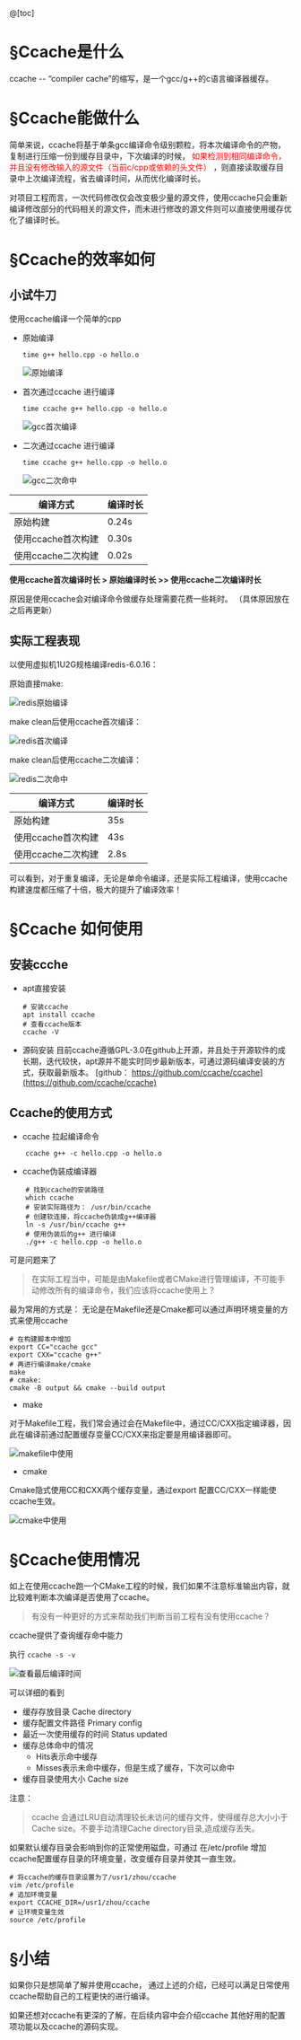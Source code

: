 
@[toc]

# §Ccache是什么
   ccache -- “compiler cache”的缩写，是一个gcc/g++的c语言编译器缓存。
# §Ccache能做什么
   简单来说，ccache将基于单条gcc编译命令级别颗粒，将本次编译命令的产物，复制进行压缩一份到缓存目录中，下次编译的时候， <font color='red'>如果检测到相同编译命令，并且没有修改输入的源文件（当前c/cpp或依赖的头文件） </font>，则直接读取缓存目录中上次编译流程，省去编译时间，从而优化编译时长。

 对项目工程而言，一次代码修改仅会改变极少量的源文件，使用ccache只会重新编译修改部分的代码相关的源文件，而未进行修改的源文件则可以直接使用缓存优化了编译时长。
# §Ccache的效率如何
## 小试牛刀
  
使用ccache编译一个简单的cpp

- 原始编译
    ```
    time g++ hello.cpp -o hello.o
    ```
    ![原始编译](./pic/1-%E5%85%A5%E9%97%A8%E4%BD%BF%E7%94%A8/%E5%8E%9F%E5%A7%8B%E7%BC%96%E8%AF%91gcc.jpg)
- 首次通过ccache 进行编译
  
    `time ccache g++ hello.cpp -o hello.o`

    ![gcc首次编译](./pic/1-%E5%85%A5%E9%97%A8%E4%BD%BF%E7%94%A8/gcc%E5%8A%A0ccacache%E9%A6%96%E6%AC%A1%E7%BC%96%E8%AF%91.jpg)


- 二次通过ccache 进行编译
  
    `time ccache g++ hello.cpp -o hello.o`

    ![gcc二次命中](./pic/1-%E5%85%A5%E9%97%A8%E4%BD%BF%E7%94%A8/gcc%E4%BA%8C%E6%AC%A1%E5%91%BD%E4%B8%AD.jpg)

|编译方式     | 编译时长|
|-------- | -----|
|原始构建  | 0.24s|
|使用ccache首次构建  | 0.30s|
|使用ccache二次构建  | 0.02s|


**使用ccache首次编译时长 > 原始编译时长 >> 使用ccache二次编译时长**

原因是使用ccache会对编译命令做缓存处理需要花费一些耗时。
（具体原因放在之后再更新）
## 实际工程表现
以使用虚拟机1U2G规格编译redis-6.0.16：

原始直接make: 

![redis原始编译](./pic/1-%E5%85%A5%E9%97%A8%E4%BD%BF%E7%94%A8/redis%E5%8E%9F%E5%A7%8B%E7%BC%96%E8%AF%91.jpg)

make clean后使用ccache首次编译：

![redis首次编译](./pic/1-%E5%85%A5%E9%97%A8%E4%BD%BF%E7%94%A8/redis%E9%A6%96%E6%AC%A1%E7%BC%96%E8%AF%91.jpg)

make clean后使用ccache二次编译：

![redis二次命中](./pic/1-%E5%85%A5%E9%97%A8%E4%BD%BF%E7%94%A8/redis%E4%BA%8C%E6%AC%A1%E5%91%BD%E4%B8%AD.jpg)

编译方式     | 编译时长
-------- | -----
原始构建  | 35s
使用ccache首次构建  | 43s
使用ccache二次构建  | 2.8s

可以看到，对于重复编译，无论是单命令编译，还是实际工程编译，使用ccache构建速度都压缩了十倍，极大的提升了编译效率！
# §Ccache 如何使用
  ## 安装ccche
  * apt直接安装
    ```shell
    # 安装ccache
    apt install ccache
    # 查看ccache版本
    ccache -V 
    ```

  * 源码安装
  目前ccache遵循GPL-3.0在github上开源，并且处于开源软件的成长期，迭代较快，apt源并不能实时同步最新版本，可通过源码编译安装的方式，获取最新版本。
  	[github： https://github.com/ccache/ccache](https://github.com/ccache/ccache)


## Ccache的使用方式
* ccache 拉起编译命令
```shell
    ccache g++ -c hello.cpp -o hello.o
```
* ccache伪装成编译器
```shell
    # 找到ccache的安装路径
    which ccache 
    # 安装实际路径为： /usr/bin/ccache 
    # 创建软连接，将ccache伪装成g++编译器
    ln -s /usr/bin/ccache g++
    # 使用伪装后的g++ 进行编译
    ./g++ -c hello.cpp -o hello.o
```
可是问题来了
>在实际工程当中，可能是由Makefile或者CMake进行管理编译，不可能手动修改所有的编译命令，我们应该将ccache使用上？ 
 
最为常用的方式是：
无论是在Makefile还是Cmake都可以通过声明环境变量的方式来使用ccache

```shell
# 在构建脚本中增加
export CC="ccache gcc"
export CXX="ccache g++"
# 再进行编译make/cmake 
make 
# cmake: 
cmake -B output && cmake --build output
```
* make

对于Makefile工程，我们常会通过会在Makefile中，通过CC/CXX指定编译器，因此在编译前通过配置缓存变量CC/CXX来指定要是用编译器即可。

![makefile中使用](./pic/1-%E5%85%A5%E9%97%A8%E4%BD%BF%E7%94%A8/Makefile%E7%BC%96%E8%AF%91%E4%BD%9C%E4%B8%BACXX.jpg)

* cmake
  
 Cmake隐式使用CC和CXX两个缓存变量，通过export 配置CC/CXX一样能使ccache生效。

![cmake中使用](./pic/1-%E5%85%A5%E9%97%A8%E4%BD%BF%E7%94%A8/Cmake%E4%B8%AD%E4%BD%9C%E4%B8%BACXX.jpg)

# §Ccache使用情况
如上在使用ccache跑一个CMake工程的时候，我们如果不注意标准输出内容，就比较难判断本次编译是否使用了ccache。

> 有没有一种更好的方式来帮助我们判断当前工程有没有使用ccache？
 
ccache提供了查询缓存命中能力

执行 `ccache -s -v`

![查看最后编译时间](./pic/1-%E5%85%A5%E9%97%A8%E4%BD%BF%E7%94%A8/%E9%80%9A%E8%BF%87%E7%BB%9F%E8%AE%A1%E5%AE%9E%E9%99%85%E5%88%A4%E6%96%AD%E6%98%AF%E5%90%A6%E4%BD%BF%E7%94%A8ccacche.jpg)

可以详细的看到


* 缓存存放目录
Cache directory
* 缓存配置文件路径
Primary config
* 最近一次使用缓存的时间
Status updated
*  缓存总体命中的情况
 	- Hits表示命中缓存
 	- Misses表示未命中缓存，但是生成了缓存，下次可以命中
* 缓存目录使用大小
	Cache size

注意：
>ccache 会通过LRU自动清理较长未访问的缓存文件，使得缓存总大小小于Cache size。不要手动清理Cache directory目录,造成缓存丢失。


如果默认缓存目录会影响到你的正常使用磁盘，可通过 在/etc/profile 增加ccache配置缓存目录的环境变量，改变缓存目录并使其一直生效。
```shell
# 将ccache的缓存目录设置为了/usr1/zhou/ccache
vim /etc/profile
# 追加环境变量
export CCACHE_DIR=/usr1/zhou/ccache 
# 让环境变量生效
source /etc/profile
```

# §小结
如果你只是想简单了解并使用ccache， 通过上述的介绍，已经可以满足日常使用ccache帮助自己的工程更快的进行编译。

如果还想对ccache有更深的了解，在后续内容中会介绍ccache 其他好用的配置项功能以及ccache的源码实现。